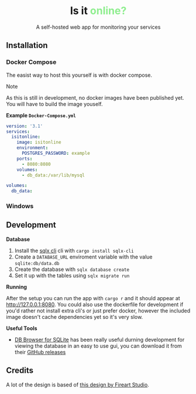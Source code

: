 <div align="center">

# Is it <span style="color: lightgreen">online?</span>

A self-hosted web app for monitoring your services

</div>

## Installation

### Docker Compose

The easist way to host this yourself is with docker compose.

> [!NOTE]  
> As this is still in development, no docker images have been published yet. You will have to build the image youself.

**Example `Docker-Compose.yml`**

```yml
version: '3.1'
services:
  isitonline:
    image: isitonline
    environment:
      POSTGRES_PASSWORD: example
    ports:
      - 8080:8080
    volumes:
      - db_data:/var/lib/mysql

volumes:
  db_data:
```

### Windows

## Development

**Database**

1. Install the [sqlx cli](https://github.com/launchbadge/sqlx) cli with `cargo install sqlx-cli`
2. Create a `DATABASE_URL` enviroment variable with the value `sqlite:db/data.db`
3. Create the database with `sqlx database create`
3. Set it up with the tables using `sqlx migrate run`

**Running**

After the setup you can run the app with `cargo r` and it should appear at http://127.0.0.1:8080. You could also use the dockerfile for development if you'd rather not install extra cli's or just prefer docker, however the included image doesn't cache dependencies yet so it's very slow.

**Useful Tools**

- [DB Browser for SQLite](https://sqlitebrowser.org/) has been really useful durning development for viewing the database in an easy to use gui, you can download it from their [GitHub releases](https://github.com/sqlitebrowser/sqlitebrowser/releases)

## Credits

A lot of the design is based of [this design by Fireart Studio](https://dribbble.com/shots/16937445-Uptime-Monitoring-Service-Dashboard/attachments/12008723?mode=media).
